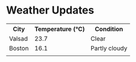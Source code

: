 # Weather Updates

<!-- WEATHER-UPDATE-START -->
<table><tr><th>City</th><th>Temperature (°C)</th><th>Condition</th></tr><tr><td>Valsad</td><td>23.7</td><td>Clear</td></tr><tr><td>Boston</td><td>16.1</td><td>Partly cloudy</td></tr><tr><td></td><td></td><td></td></tr></table>
<!-- WEATHER-UPDATE-END -->
